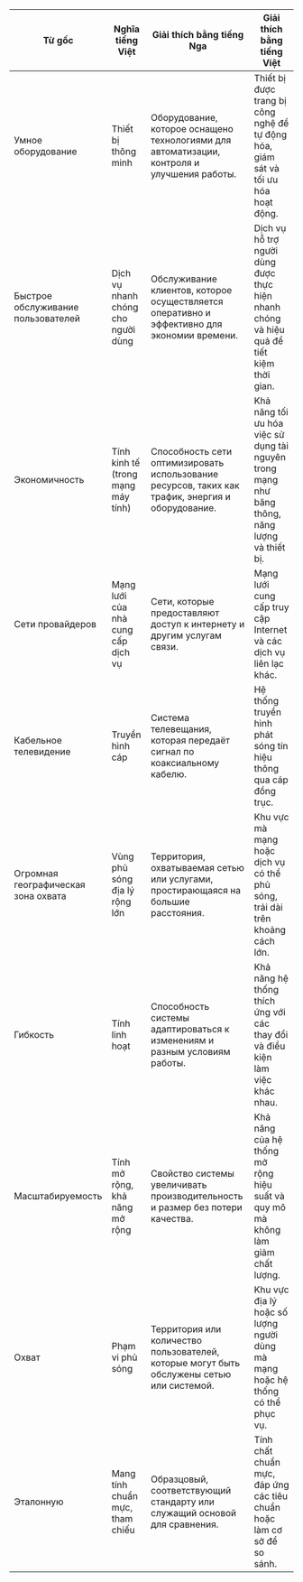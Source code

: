 | **Từ gốc**          | **Nghĩa tiếng Việt** | **Giải thích bằng tiếng Nga**                                     | **Giải thích bằng tiếng Việt**                                      |
|----------------------|----------------------|------------------------------------------------------------------|-------------------------------------------------------------------|
| Умное оборудование   | Thiết bị thông minh  | Оборудование, которое оснащено технологиями для автоматизации, контроля и улучшения работы. | Thiết bị được trang bị công nghệ để tự động hóa, giám sát và tối ưu hóa hoạt động. |
| Быстрое обслуживание пользователей | Dịch vụ nhanh chóng cho người dùng | Обслуживание клиентов, которое осуществляется оперативно и эффективно для экономии времени. | Dịch vụ hỗ trợ người dùng được thực hiện nhanh chóng và hiệu quả để tiết kiệm thời gian. |
| Экономичность       | Tính kinh tế (trong mạng máy tính) | Способность сети оптимизировать использование ресурсов, таких как трафик, энергия и оборудование. | Khả năng tối ưu hóa việc sử dụng tài nguyên trong mạng như băng thông, năng lượng và thiết bị. |
| Сети провайдеров           | Mạng lưới của nhà cung cấp dịch vụ | Сети, которые предоставляют доступ к интернету и другим услугам связи. | Mạng lưới cung cấp truy cập Internet và các dịch vụ liên lạc khác. |
| Кабельное телевидение      | Truyền hình cáp               | Система телевещания, которая передаёт сигнал по коаксиальному кабелю. | Hệ thống truyền hình phát sóng tín hiệu thông qua cáp đồng trục.   |
| Огромная географическая зона охвата | Vùng phủ sóng địa lý rộng lớn      | Территория, охватываемая сетью или услугами, простирающаяся на большие расстояния. | Khu vực mà mạng hoặc dịch vụ có thể phủ sóng, trải dài trên khoảng cách lớn. |
| Гибкость                         | Tính linh hoạt                     | Способность системы адаптироваться к изменениям и разным условиям работы.   | Khả năng hệ thống thích ứng với các thay đổi và điều kiện làm việc khác nhau. |
| Масштабируемость                 | Tính mở rộng, khả năng mở rộng     | Свойство системы увеличивать производительность и размер без потери качества. | Khả năng của hệ thống mở rộng hiệu suất và quy mô mà không làm giảm chất lượng. |
| Охват            | Phạm vi phủ sóng           | Территория или количество пользователей, которые могут быть обслужены сетью или системой. | Khu vực địa lý hoặc số lượng người dùng mà mạng hoặc hệ thống có thể phục vụ. |
| Эталонную          | Mang tính chuẩn mực, tham chiếu | Образцовый, соответствующий стандарту или служащий основой для сравнения. | Tính chất chuẩn mực, đáp ứng các tiêu chuẩn hoặc làm cơ sở để so sánh. |












